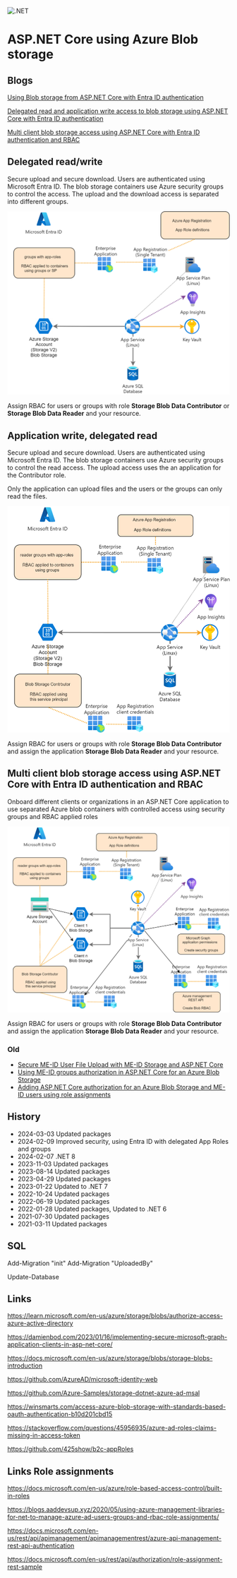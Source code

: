 ![.NET](https://github.com/damienbod/AspNetCoreAzureAdAzureStorage/workflows/.NET/badge.svg)

# ASP.NET Core using Azure Blob storage 

## Blogs

[Using Blob storage from ASP.NET Core with Entra ID authentication](https://damienbod.com/2024/02/12/using-blob-storage-from-asp-net-core-with-entra-id-authentication/)

[Delegated read and application write access to blob storage using ASP.NET Core with Entra ID authentication](https://damienbod.com/2024/02/26/delegated-read-and-application-write-access-to-blob-storage-using-asp-net-core-with-entra-id-authentication/)

[Multi client blob storage access using ASP.NET Core with Entra ID authentication and RBAC](https://damienbod.com/2024/03/04/multi-client-blob-storage-access-using-asp-net-core-with-entra-id-authentication-and-rbac/)

## Delegated read/write

Secure upload and secure download. Users are authenticated using Microsoft Entra ID. The blob storage containers use Azure security groups to control the access. The upload and the download access is separated into different groups. 

![security-context](https://github.com/damienbod/AspNetCoreEntraIdBlobStorage/blob/main/Images/diagrams-delegated.png)

Assign RBAC for users or groups with role **Storage Blob Data Contributor** or **Storage Blob Data Reader** and your resource.

## Application write, delegated read

Secure upload and secure download. Users are authenticated using Microsoft Entra ID. The blob storage containers use Azure security groups to control the read access. The upload access uses the an application for the Contributor role. 

Only the application can upload files and the users or the groups can only read the files.

![security-context](https://github.com/damienbod/AspNetCoreEntraIdBlobStorage/blob/main/Images/diagrams-app-write.png)

Assign RBAC for users or groups with role **Storage Blob Data Contributor** and assign the application **Storage Blob Data Reader** and your resource.

## Multi client blob storage access using ASP.NET Core with Entra ID authentication and RBAC

Onboard different clients or organizations in an ASP.NET Core application to use separated Azure blob containers with controlled access using security groups and RBAC applied roles

![security-context](https://github.com/damienbod/AspNetCoreEntraIdBlobStorage/blob/main/Images/diagrams-app-write-multi-tenant.png)

Assign RBAC for users or groups with role **Storage Blob Data Contributor** and assign the application **Storage Blob Data Reader** and your resource.

### Old

- [Secure ME-ID User File Upload with ME-ID Storage and ASP.NET Core](https://damienbod.com/2021/02/08/secure-azure-ad-user-account-file-upload-with-azure-ad-storage-and-asp-net-core)
- [Using ME-ID groups authorization in ASP.NET Core for an Azure Blob Storage](https://damienbod.com/2021/03/01/using-azure-ad-groups-authorization-in-asp-net-core-for-an-azure-blob-storage)
- [Adding ASP.NET Core authorization for an Azure Blob Storage and ME-ID users using role assignments](https://damienbod.com/2021/02/16/adding-asp-net-core-authorization-for-an-azure-blob-storage-and-azure-ad-users-using-role-assignments)

## History

- 2024-03-03 Updated packages
- 2024-02-09 Improved security, using Entra ID with delegated App Roles and groups
- 2024-02-07 .NET 8
- 2023-11-03 Updated packages
- 2023-08-14 Updated packages
- 2023-04-29 Updated packages
- 2023-01-22 Updated to .NET 7
- 2022-10-24 Updated packages
- 2022-06-19 Updated packages
- 2022-01-28 Updated packages, Updated to .NET 6
- 2021-07-30 Updated packages
- 2021-03-11 Updated packages

## SQL

Add-Migration "init" 
Add-Migration "UploadedBy" 

Update-Database 

## Links

https://learn.microsoft.com/en-us/azure/storage/blobs/authorize-access-azure-active-directory

https://damienbod.com/2023/01/16/implementing-secure-microsoft-graph-application-clients-in-asp-net-core/

https://docs.microsoft.com/en-us/azure/storage/blobs/storage-blobs-introduction

https://github.com/AzureAD/microsoft-identity-web

https://github.com/Azure-Samples/storage-dotnet-azure-ad-msal

https://winsmarts.com/access-azure-blob-storage-with-standards-based-oauth-authentication-b10d201cbd15

https://stackoverflow.com/questions/45956935/azure-ad-roles-claims-missing-in-access-token

https://github.com/425show/b2c-appRoles

## Links Role assignments

https://docs.microsoft.com/en-us/azure/role-based-access-control/built-in-roles

https://blogs.aaddevsup.xyz/2020/05/using-azure-management-libraries-for-net-to-manage-azure-ad-users-groups-and-rbac-role-assignments/

https://docs.microsoft.com/en-us/rest/api/apimanagement/apimanagementrest/azure-api-management-rest-api-authentication

https://docs.microsoft.com/en-us/rest/api/authorization/role-assignment-rest-sample

